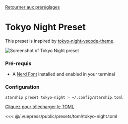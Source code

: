 [Retourner aux préréglages](./README.md#pastel-powerline)

# Tokyo Night Preset

This preset is inspired by [tokyo-night-vscode-theme](https://github.com/enkia/tokyo-night-vscode-theme).

![Screenshot of Tokyo Night preset](/presets/img/tokyo-night.png)

### Pré-requis

- A [Nerd Font](https://www.nerdfonts.com/) installed and enabled in your terminal

### Configuration

```sh
starship preset tokyo-night > ~/.config/starship.toml
```

[Cliquez pour télécharger le TOML](/presets/toml/tokyo-night.toml)

<<< @/.vuepress/public/presets/toml/tokyo-night.toml
